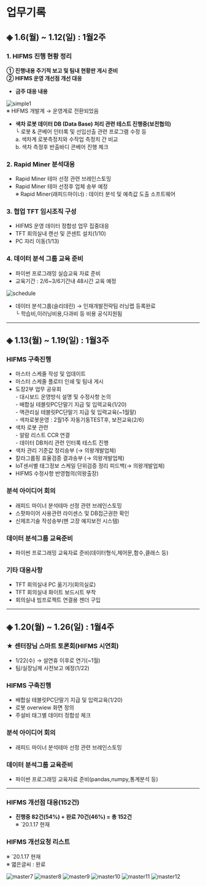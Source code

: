 # **업무기록**

## ◈ 1.6(월) ~ 1.12(일) : 1월2주

### 1. HIFMS 진행 현황 정리
    
**① 진행내용 주기적 보고 및 팀내 현황판 게시 준비**<br>
**② HIFMS 운영 개선점 개선 대응**

* **금주 대응 내용**<br>
    
![simple1](https://user-images.githubusercontent.com/50024239/72126788-ca543b80-33b0-11ea-995f-2b06bd445ea7.png)<br>
    ※ HIFMS 개발계 → 운영계로 전환되었음<br>

* **색차 로봇 데이터 DB (Data Base) 처리 관련 테스트 진행중(보전협의)**<br>
   └ 로봇 & 콘베어 인터록 및 선입선출 관련 프로그램 수정 등<br>
         a. 색차계 로봇측정치와 수작업 측정치 간 비교<br>
         b. 색차 측정후 반출바디 콘베어 진행 체크

### 2. Rapid Miner 분석대응
- Rapid Miner 테마 선정 관련 브레인스토밍<br> 
- Rapid Miner 테마 선정후 업체 송부 예정<br>
   ※ Rapid Miner(래피드마이너) : 데이터 분석 및 예측값 도출 소프트웨어<br>   

### 3. 협업 TFT 임시조직 구성
 - HIFMS 운영 데이터 정합성 업무 집중대응<br>
 - TFT 회의실내 랜선 및 콘센트 설치(1/10)<br>
 - PC 자리 이동(1/13)

### 4. 데이터 분석 그룹 교육 준비
 - 파이썬 프로그래밍 실습교육 자료 준비<br>
 - 교육기간 : 2/6~3/6기간내 48시간 교육 예정<br>

![schedule](https://user-images.githubusercontent.com/50024239/72203104-cdcbed80-34aa-11ea-8c4d-62e2f5165c72.png)

 - 데이터 분석그룹(슬리데린) → 인재개발전략팀 러닝랩 등록완료<br>
    └ 학습비,이러닝비용,다과비 등 비용 공식지원됨

---------------------------------------------
## ◈ 1.13(월) ~ 1.19(일) : 1월3주

### HIFMS 구축진행
 - 마스터 스케줄 작성 및 업데이트<br> 
 - 마스터 스케줄 플로터 인쇄 및 팀내 게시<br>
 - 도장2부 업무 공유회<br>
          - 대시보드 운영방식 설명 및 수정사항 논의<br>
          - 배합실 테블릿PC단말기 지급 및 입력교육(1/20)<br>
          - 액관리실 테블릿PC단말기 지급 및 입력교육(~1월말)<br>
          - 색차로봇운영 : 2월1주 자동기동TEST후, 보전교육(2/6)<br>
 - 색차 로봇 관련<br>
          - 알람 리스트 CCR 연결<br>
          - 데이터 DB처리 관련 인터록 테스트 진행<br>
 - 색차 관리 기준값 정리송부 (→ 의왕개발업체)<br>
 - 칼라그룹핑 효율검증 결과송부 (→ 의왕개발업체)<br>
 - IoT센서별 태그정보 스케일 단위검증 정리 피드백(→ 의왕개발업체)<br>
 - HIFMS 수정사항 반영협의(의왕출장)

### 분석 아이디어 회의
 - 래피드 마이너 분석테마 선정 관련 브레인스토밍<br>
 - 스팟파이어 사용관련 라이센스 및 DB접근권한 확인<br>
 - 신제조기술 작성송부(팬 고장 예지보전 시스템)
 
### 데이터 분석그룹 교육준비 
 - 파이썬 프로그래밍 교육자료 준비(데이터형식,제어문,함수,클래스 등)  

### 기타 대응사항
 - TFT 회의실내 PC 옮기기(회의실로)<br>
 - TFT 회의실내 화이트 보드시트 부착 <br>
 - 회의실내 빔프로젝트 연결용 젠더 구입<br>
 
 ---------------------------------------------
## ◈ 1.20(월) ~ 1.26(일) : 1월4주

### ★ 센터장님 스마트 토론회(HIFMS 시연회)
 - 1/22(수) → 설연휴 이후로 연기(~1월)
 - 팀/실장님께 사전보고 예정(1/22)

### HIFMS 구축진행
 - 배합실 테블릿PC단말기 지급 및 입력교육(1/20)<br>
 - 로봇 overwiew 화면 정의
 - 주설비 태그별 데이터 정합성 체크

### 분석 아이디어 회의
 - 래피드 마이너 분석테마 선정 관련 브레인스토밍<br>

### 데이터 분석그룹 교육준비 
 - 파이썬 프로그래밍 교육자료 준비(pandas,numpy,통계분석 등)

-----------------------------------------------------
### HIFMS 개선점 대응(152건)

* **진행중 82건(54%) + 완료 70건(46%) = 총 152건**<br>
※ `20.1.17 현재 <br>

### HIFMS 개선요청 리스트  
※ `20.1.17 현재 <br>
※ 엷은글씨 : 완료<br>

![master7](https://user-images.githubusercontent.com/50024239/72580903-dbf19200-3920-11ea-9cdf-0547edcf5e39.png)
![master8](https://user-images.githubusercontent.com/50024239/72580924-edd33500-3920-11ea-968c-9b3f19394a9f.png)
![master9](https://user-images.githubusercontent.com/50024239/72580934-f75c9d00-3920-11ea-9d9f-8d3484661ada.png)
![master10](https://user-images.githubusercontent.com/50024239/72580949-03485f00-3921-11ea-995e-0bfa32570193.png)
![master11](https://user-images.githubusercontent.com/50024239/72580957-0ba09a00-3921-11ea-8e3a-5dd620028453.png)
![master12](https://user-images.githubusercontent.com/50024239/72580973-14916b80-3921-11ea-9c29-5d31d5e4bc75.png)


